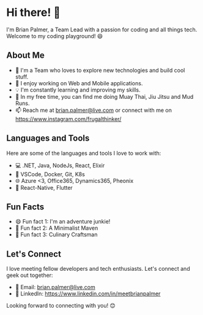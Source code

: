 # Hi there! 👋

I'm Brian Palmer, a Team Lead with a passion for coding and all things tech. Welcome to my coding playground! 😄

## About Me

- 🌟 I'm a Team who loves to explore new technologies and build cool stuff.
- 🚀 I enjoy working on Web and Mobile applications.
- 💡 I'm constantly learning and improving my skills.
- 🥋 In my free time, you can find me doing Muay Thai, Jiu Jitsu and Mud Runs.
- 📫 Reach me at brian.palmer@live.com or connect with me on https://www.instagram.com/frugalthinker/

## Languages and Tools

Here are some of the languages and tools I love to work with:

- 💻 .NET, Java, NodeJs, React, Elixir
- 🧰 VSCode, Docker, Git, K8s
- 🌐 Azure <3, Office365, Dynamics365, Pheonix
- 📱 React-Native, Flutter 

## Fun Facts

- 😄 Fun fact 1: I'm an adventure junkie! 
- 🚀 Fun fact 2: A Minimalist Maven
- 🎯 Fun fact 3: Culinary Craftsman

## Let's Connect

I love meeting fellow developers and tech enthusiasts. Let's connect and geek out together:

- 📧 Email: brian.palmer@live.com
- 💼 LinkedIn: https://www.linkedin.com/in/meetbrianpalmer

Looking forward to connecting with you! 😊
